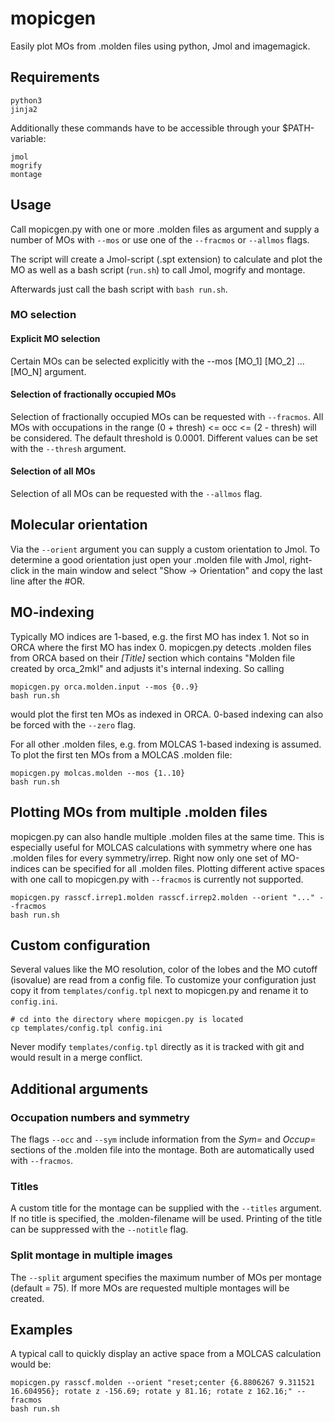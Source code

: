 # mopicgen
Easily plot MOs from .molden files using python, Jmol and imagemagick.
## Requirements

    python3
    jinja2
Additionally these commands have to be accessible through your $PATH-variable:

    jmol
    mogrify
    montage
## Usage
Call mopicgen.py with one or more .molden files as argument and supply a number of MOs with `--mos` or use one of the `--fracmos` or `--allmos` flags.

The script will create a Jmol-script (.spt extension) to calculate and plot the MO as well as a bash script (`run.sh`) to call Jmol, mogrify and montage.

Afterwards just call the bash script with `bash run.sh`.

### MO selection
#### Explicit MO selection
Certain MOs can be selected explicitly with the --mos [MO_1] [MO_2] ... [MO_N] argument.
#### Selection of fractionally occupied MOs
Selection of fractionally occupied MOs can be requested with `--fracmos`. All MOs with occupations in the range (0 + thresh) <= occ <= (2 - thresh) will be considered. The default threshold is 0.0001. Different values can be set with the `--thresh` argument.
#### Selection of all MOs
Selection of all MOs can be requested with the `--allmos` flag.

## Molecular orientation
Via the `--orient` argument you can supply a custom orientation to Jmol. To determine a good orientation just open your .molden file with Jmol, right-click in the main window and select "Show -> Orientation" and copy the last line after the #OR.

## MO-indexing
Typically MO indices are 1-based, e.g. the first MO has index 1. Not so in ORCA where the first MO has index 0. mopicgen.py detects .molden files from ORCA based on their *[Title]* section which contains "Molden file created by orca_2mkl" and adjusts it's internal indexing. So calling

    mopicgen.py orca.molden.input --mos {0..9}
    bash run.sh
    
would plot the first ten MOs as indexed in ORCA. 0-based indexing can also be forced with the `--zero` flag.

For all other .molden files, e.g. from MOLCAS 1-based indexing is assumed. To plot the first ten MOs from a MOLCAS .molden file:

    mopicgen.py molcas.molden --mos {1..10}
    bash run.sh

## Plotting MOs from multiple .molden files    
mopicgen.py can also handle multiple .molden files at the same time. This is especially useful for MOLCAS calculations with symmetry where one has .molden files for every symmetry/irrep. Right now only one set of MO-indices can be specified for all .molden files. Plotting different active spaces with one call to mopicgen.py with `--fracmos` is currently not supported.

    mopicgen.py rasscf.irrep1.molden rasscf.irrep2.molden --orient "..." --fracmos
    bash run.sh

## Custom configuration
Several values like the MO resolution, color of the lobes and the MO cutoff (isovalue) are read from a config file. To customize your configuration just copy it from `templates/config.tpl` next to mopicgen.py and rename it to `config.ini`.

    # cd into the directory where mopicgen.py is located
    cp templates/config.tpl config.ini
    
Never modify `templates/config.tpl` directly as it is tracked with git and would result in a merge conflict.

## Additional arguments
### Occupation numbers and symmetry
The flags `--occ` and `--sym` include information from the *Sym=* and *Occup=* sections of the .molden file into the montage. Both are automatically used with `--fracmos`.

### Titles
A custom title for the montage can be supplied with the `--titles` argument. If no title is specified, the .molden-filename will be used. Printing of the title can be suppressed with the `--notitle` flag.

### Split montage in multiple images
The `--split` argument specifies the maximum number of MOs per montage (default = 75). If more MOs are requested multiple montages will be created.


## Examples
A typical call to quickly display an active space from a MOLCAS calculation would be:

    mopicgen.py rasscf.molden --orient "reset;center {6.8806267 9.311521 16.604956}; rotate z -156.69; rotate y 81.16; rotate z 162.16;" --fracmos
    bash run.sh
